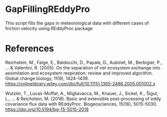 # GapFillingREddyPro
This script fills the gaps in meteorological data with different cases of friction velocity using REddyProc package 
# References
Reichstein, M., Falge, E., Baldocchi, D., Papale, D., Aubinet, M., Berbigier, P., ... & Valentini, R. (2005). On the separation of net ecosystem exchange into assimilation and ecosystem respiration: review and improved algorithm. Global change biology, 11(9), 1424-1439. https://onlinelibrary.wiley.com/doi/full/10.1111/j.1365-2486.2005.001002.x

Wutzler, T., Lucas-Moffat, A., Migliavacca, M., Knauer, J., Sickel, K., Šigut, L., ... & Reichstein, M. (2018). Basic and extensible post-processing of eddy covariance flux data with REddyProc. Biogeosciences, 15(16), 5015-5030. https://doi.org/10.5194/bg-15-5015-2018
